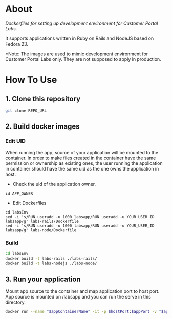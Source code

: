 # About
*Dockerfiles for setting up development environment for Customer Portal Labs.*

It supports applications written in Ruby on Rails and NodeJS based on Fedora 23.

*Note: The images are used to mimic development environment for Customer Portal Labs only. They are not supposed to apply in production.


# How To Use

## 1. Clone this repository
```bash
git clone REPO_URL
```

## 2. Build docker images

### Edit UID

When running the app, source of your application will be mounted to the container. In order to make files created in the container have the same permission or ownership as existing ones, the user running the application in container should have the same uid as the one owns the application in host.

- Check the uid of the application owner.
```shell
id APP_OWNER
```

- Edit Dockerfiles
```shell
cd labsEnv
sed -i 's/RUN useradd -u 1000 labsapp/RUN useradd -u YOUR_USER_ID labsapp/g' labs-rails/Dockerfile
sed -i 's/RUN useradd -u 1000 labsapp/RUN useradd -u YOUR_USER_ID labsapp/g' labs-node/Dockerfile
```

### Build

```bash
cd labsEnv
docker build -t labs-rails ./labs-rails/
docker build -t labs-nodejs ./labs-node/
```

## 3. Run your application
Mount app source to the container and map application port to host port. App source is mounted on /labsapp and you can run the serve in this directory.
```bash
docker run --name "$appContainerName" -it -p $hostPort:$appPort -v "$appDir":/labsapp:Z labs-rails /bin/bash
```